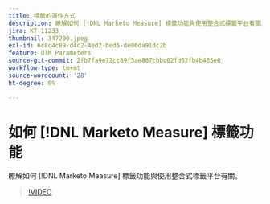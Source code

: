 ```yaml
---
title: 標籤的運作方式
description: 瞭解如何 [!DNL Marketo Measure] 標籤功能與使用整合式標籤平台有關。
jira: KT-11233
thumbnail: 347200.jpeg
exl-id: 6c8c4c89-d4c2-4ed2-bed5-de06da91dc2b
feature: UTM Parameters
source-git-commit: 2fb7fa9e72cc89f3ae867cbbc02fd62fb4b485e6
workflow-type: tm+mt
source-wordcount: '28'
ht-degree: 0%

---
```


# 如何 [!DNL Marketo Measure] 標籤功能

瞭解如何 [!DNL Marketo Measure] 標籤功能與使用整合式標籤平台有關。

>[!VIDEO](https://video.tv.adobe.com/v/347200/?quality=12&learn=on)
